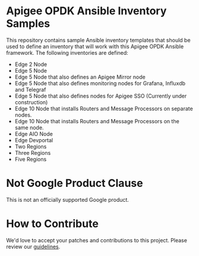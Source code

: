 # Apigee OPDK Ansible Inventory Samples

This repository contains sample Ansible inventory templates that should be used to define an 
inventory that will work with this Apigee OPDK Ansible framework. The following inventories are defined:

* Edge 2 Node
* Edge 5 Node
* Edge 5 Node that also defines an Apigee Mirror node
* Edge 5 Node that also defines monitoring nodes for Grafana, Influxdb and Telegraf
* Edge 5 Node that also defines nodes for Apigee SSO (Currently under construction)
* Edge 10 Node that installs Routers and Message Processors on separate nodes.
* Edge 10 Node that installs Routers and Message Processors on the same node.
* Edge AIO Node 
* Edge Devportal 
* Two Regions 
* Three Regions 
* Five Regions 


<!-- BEGIN Google Required Disclaimer -->

# Not Google Product Clause

This is not an officially supported Google product.
<!-- END Google Required Disclaimer -->
<!-- BEGIN Google How To Contribute -->
# How to Contribute

We'd love to accept your patches and contributions to this project. Please review our 
[guidelines](CONTRIBUTING.md).
<!-- END Google How To Contribute -->